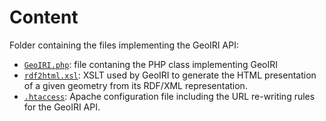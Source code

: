# Content

Folder containing the files implementing the GeoIRI API:

  * [`GeoIRI.php`](GeoIRI.php): file contaning the PHP class implementing GeoIRI
  * [`rdf2html.xsl`](rdf2html.xsl): XSLT used by GeoIRI to generate the HTML presentation of a given geometry from its RDF/XML representation.
  * [`.htaccess`](.htaccess): Apache configuration file including the URL re-writing rules for the GeoIRI API.
